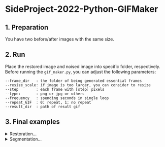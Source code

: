 # SideProject-2022-Python-GIFMaker  

## 1. Preparation  
You have two before/after images with the same size.

## 2. Run  
Place the restored image and noised image into specific folder, respectively.
Before running the `gif_maker.py`, you can adjust the following parameters:

```
--frame_dir   : the folder of being generated essential frames
--resize_scale: if image is too larger, you can consider to resize 
--step        : each frame with [step] pixels
--type:       : png or jpg or others
--frequency   : spending seconds in single loop
--repeat_GIF  : 0: repeat, 1: no repeat
--result_dir  : path of result gif 
```


## 3. Final examples  

<details>  
<summary>Restoration...</summary>  
| Restoration tasks   |    Restored images   |
| ------------------- | :----------: |
| Denoise (real-world)|<img src="https://media.giphy.com/media/IEQGj4WRLxsbHvayGY/giphy.gif" alt="noise2" width="200" style="zoom:100%;" />|
| Derain (rainstreak) |<img src="https://media.giphy.com/media/SObtoc6A5Te0gI6RXt/giphy.gif" alt="rain" width="200" style="zoom:100%;" />|
| Derain (raindrop)   |<img src="https://media.giphy.com/media/yJJJkjMsfLMdRl7CN1/giphy.gif" alt="rain2" width="200" style="zoom:100%;" />|
| Dehaze (densehaze)  |<img src="https://media.giphy.com/media/YwbHdQ241UkY1U7tvN/giphy.gif" alt="haze" width="200" style="zoom:100%;" />|
| Deblur (motionblur) |<img src="https://media.giphy.com/media/DtxWtxJriS6mccMbZI/giphy.gif" alt="blur" width="200" style="zoom:100%;" />|
| LLEnhancement       |<img src="https://media.giphy.com/media/RkX38YYf8eFdMQ4L8I/giphy.gif" alt="ll" width="200" style="zoom:100%;" />|
| Retouching          |<img src="https://media.giphy.com/media/IFcyeXyXyuN3zbuOuD/giphy.gif" alt="rt" width="200" style="zoom:100%;" />|
</details>  

<details>  
<summary>Segmentation...</summary>  
| Restoration tasks   |    Restored images   |
| ------------------- | :----------: |
| Instance segmentation|<img src="https://media.giphy.com/media/nNByZuGBET3u2u3MXr/giphy.gif" alt="noise2" width="200" style="zoom:100%;" />|

</details>  


